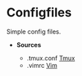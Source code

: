 # Configfiles

Simple config files.

* **Sources**

    * .tmux.conf [Tmux](https://tmux.github.io/)
    * .vimrc [Vim](http://www.vim.org/)


